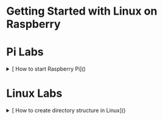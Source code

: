 # Getting Started with Linux on Raspberry



# Pi Labs

<details>
<summary>
  [ How to start Raspberry Pi]()
</summary><br>
  - Plug-in charger <br>
  - PLugin-in HDMI cable<br>
  - Attach Logitech Bluetooth dongle<br>
  <br>
 Now power-on adapter and see if the display works.
  
</details>

# Linux Labs

<details><summary>
[ How to create directory structure in Linux]()
  </summary>
  
  
  <details><summary>
- [ How to create file in Linux]()
  </summary>
  </details>
